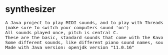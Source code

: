 # synthesizer
<pre>
A Java project to play MIDI sounds, and to play with Threads and inheritance.
(make sure to switch your computers sound 'on')
All sounds played once, pitch is central C.
These are the basic, standard sounds that come with the Kava MIDI package. 
Some different sounds, like different piano sound names, sound exactly the same because they probably are... 
Made with Java version: openjdk version "11.0.16"
</pre>

